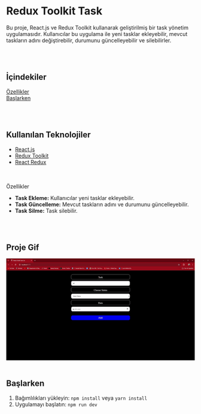 # Redux Toolkit Task
Bu proje, React.js ve Redux Toolkit kullanarak geliştirilmiş bir task yönetim uygulamasıdır. Kullanıcılar bu uygulama ile yeni tasklar ekleyebilir, mevcut taskların adını değiştirebilir, durumunu güncelleyebilir ve silebilirler.

<br><br>

## İçindekiler  
[Özellikler](#özellikler)  
[Başlarken](#baslarken)  

<br><br>

## Kullanılan Teknolojiler

- [React.js](https://reactjs.org/)
- [Redux Toolkit](https://redux-toolkit.js.org/)
- [React Redux](https://react-redux.js.org/)

<br> <br>
<a name="özellikler"></a>
Özellikler

- **Task Ekleme:** Kullanıcılar yeni tasklar ekleyebilir.
- **Task Güncelleme:** Mevcut taskların adını ve durumunu güncelleyebilir.
- **Task Silme:** Task silebilir.

<br><br>

## Proje Gif

![](/src/assets/ReduxToolkitTaskList.gif)
<br> <br>

<a name="baslarken"></a>

## Başlarken
1. Bağımlılıkları yükleyin: `npm install` veya `yarn install`
2. Uygulamayı başlatın: `npm run dev`